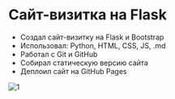 # Сайт-визитка на Flask
- Создал сайт-визитку на Flask и Bootstrap
- Использовал: Python, HTML, CSS, JS, .md
- Работал с Git и GitHub
- Собирал статическую версию сайта
- Деплоил сайт на GitHub Pages

![1](https://user-images.githubusercontent.com/126451788/234600517-1c31e538-8c26-46a1-bd84-fb5f899139ef.png)
